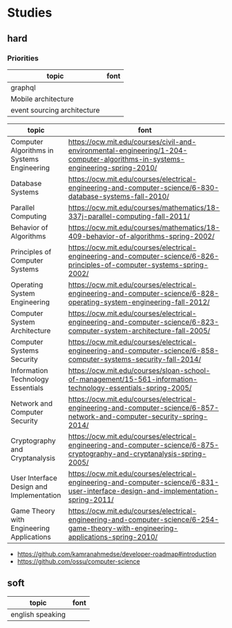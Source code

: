 # Studies

## hard

### Priorities

|topic|font|
-|-
graphql|
Mobile architecture|
event sourcing architecture|

|topic|font|
-|-
Computer Algorithms in Systems Engineering|https://ocw.mit.edu/courses/civil-and-environmental-engineering/1-204-computer-algorithms-in-systems-engineering-spring-2010/
Database Systems|https://ocw.mit.edu/courses/electrical-engineering-and-computer-science/6-830-database-systems-fall-2010/
Parallel Computing|https://ocw.mit.edu/courses/mathematics/18-337j-parallel-computing-fall-2011/
Behavior of Algorithms|https://ocw.mit.edu/courses/mathematics/18-409-behavior-of-algorithms-spring-2002/
Principles of Computer Systems|https://ocw.mit.edu/courses/electrical-engineering-and-computer-science/6-826-principles-of-computer-systems-spring-2002/
Operating System Engineering|https://ocw.mit.edu/courses/electrical-engineering-and-computer-science/6-828-operating-system-engineering-fall-2012/
Computer System Architecture|https://ocw.mit.edu/courses/electrical-engineering-and-computer-science/6-823-computer-system-architecture-fall-2005/
Computer Systems Security|https://ocw.mit.edu/courses/electrical-engineering-and-computer-science/6-858-computer-systems-security-fall-2014/
Information Technology Essentials|https://ocw.mit.edu/courses/sloan-school-of-management/15-561-information-technology-essentials-spring-2005/
Network and Computer Security|https://ocw.mit.edu/courses/electrical-engineering-and-computer-science/6-857-network-and-computer-security-spring-2014/
Cryptography and Cryptanalysis|https://ocw.mit.edu/courses/electrical-engineering-and-computer-science/6-875-cryptography-and-cryptanalysis-spring-2005/
User Interface Design and Implementation|https://ocw.mit.edu/courses/electrical-engineering-and-computer-science/6-831-user-interface-design-and-implementation-spring-2011/
Game Theory with Engineering Applications|https://ocw.mit.edu/courses/electrical-engineering-and-computer-science/6-254-game-theory-with-engineering-applications-spring-2010/

- https://github.com/kamranahmedse/developer-roadmap#introduction
- https://github.com/ossu/computer-science

## soft

|topic|font|
-|-
english speaking|
